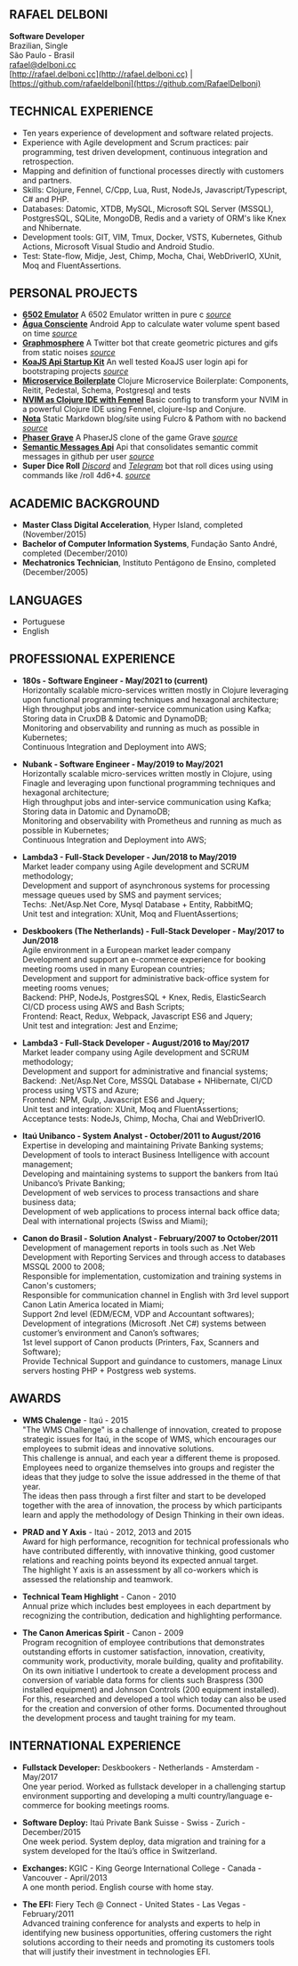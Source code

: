 **RAFAEL DELBONI**
--------------------------
**Software Developer**  
Brazilian, Single  
São Paulo - Brasil  
rafael@delboni.cc  
[http://rafael.delboni.cc](http://rafael.delboni.cc) | [https://github.com/rafaeldelboni](https://github.com/RafaelDelboni)

**TECHNICAL EXPERIENCE**
------------------------
* Ten years experience of development and software related projects.
* Experience with Agile development and Scrum practices: pair programming, test driven development, continuous integration and retrospection.
* Mapping and definition of functional processes directly with customers and partners.
* Skills: Clojure, Fennel, C/Cpp, Lua, Rust, NodeJs, Javascript/Typescript, C# and PHP.
* Databases: Datomic, XTDB, MySQL, Microsoft SQL Server (MSSQL), PostgresSQL, SQLite, MongoDB, Redis and a variety of ORM's like Knex and Nhibernate.
* Development tools: GIT, VIM, Tmux, Docker, VSTS, Kubernetes, Github Actions, Microsoft Visual Studio and Android Studio.
* Test: State-flow, Midje, Jest, Chimp, Mocha, Chai, WebDriverIO, XUnit, Moq and FluentAssertions.

**PERSONAL PROJECTS**
---------------------
* **[6502 Emulator](https://github.com/nopsteam/6502)** A 6502 Emulator written in pure c _[source](https://github.com/nopsteam/6502)_
* **[Água Consciente](https://play.google.com/store/apps/details?id=alphadelete.aguaconsciente)** Android App to calculate water volume spent based on time _[source](https://github.com/AlphaDelete/AguaConsciente)_
* **[Graphmosphere](https://twitter.com/graphmosphere)** A Twitter bot that create geometric pictures and gifs from static noises _[source](https://github.com/RafaelDelboni/Graphmosphere)_
* **[KoaJS Api Startup Kit](https://github.com/RafaelDelboni/koa-api-startup-kit)** An well tested KoaJS user login api for bootstraping projects _[source](https://github.com/RafaelDelboni/koa-api-startup-kit)_
* **[Microservice Boilerplate](https://github.com/parenthesin/microservice-boilerplate)** Clojure Microservice Boilerplate: Components, Reitit, Pedestal, Schema, Postgresql and tests
* **[NVIM as Clojure IDE with Fennel](https://github.com/rafaeldelboni/nvim-fennel-lsp-conjure-as-clojure-ide/)** Basic config to transform your NVIM in a powerful Clojure IDE using Fennel, clojure-lsp and Conjure.
* **[Nota](rafael.delboni.cc/nota/)** Static Markdown blog/site using Fulcro & Pathom with no backend _[source](https://github.com/rafaeldelboni/nota)_
* **[Phaser Grave](http://phaser-grave.herokuapp.com/)** A PhaserJS clone of the game Grave _[source](https://github.com/RafaelDelboni/phaser-grave)_
* **[Semantic Messages Api](http://gh-commits-category.herokuapp.com/)** Api that consolidates semantic commit messages in github per user _[source](https://github.com/rafaeldelboni/gh-commits-category)_
* **Super Dice Roll** _[Discord](https://discord.com/api/oauth2/authorize?client_id=861964097700757534&permissions=2148005952&scope=bot%20applications.commands)_ and _[Telegram](https://telegram.me/SuperDiceRoll_bot)_ bot that roll dices using using commands like /roll 4d6+4. _[source](https://github.com/rafaeldelboni/super-dice-roll-clj)_

**ACADEMIC BACKGROUND**
-----------------------
* **Master Class Digital Acceleration**, Hyper Island, completed (November/2015)
* **Bachelor of Computer Information Systems**, Fundação Santo André, completed (December/2010)
* **Mechatronics Technician**, Instituto Pentágono de Ensino, completed (December/2005)

**LANGUAGES**
-------------
* Portuguese
* English

**PROFESSIONAL EXPERIENCE**
---------------------------
* **180s - Software Engineer - May/2021 to (current)**  
  Horizontally scalable micro-services written mostly in Clojure leveraging upon functional programming techniques and hexagonal architecture;  
  High throughput jobs and inter-service communication using Kafka;  
  Storing data in CruxDB & Datomic and DynamoDB;  
  Monitoring and observability and running as much as possible in Kubernetes;  
  Continuous Integration and Deployment into AWS;

* **Nubank - Software Engineer - May/2019 to May/2021**  
  Horizontally scalable micro-services written mostly in Clojure, using Finagle and leveraging upon functional programming techniques and hexagonal architecture;  
  High throughput jobs and inter-service communication using Kafka;  
  Storing data in Datomic and DynamoDB;  
  Monitoring and observability with Prometheus and running as much as possible in Kubernetes;  
  Continuous Integration and Deployment into AWS;

* **Lambda3 - Full-Stack Developer - Jun/2018 to May/2019**  
  Market leader company using Agile development and SCRUM methodology;  
  Development and support of asynchronous systems for processing message queues used by SMS and payment services;  
  Techs: .Net/Asp.Net Core, Mysql Database + Entity, RabbitMQ;  
  Unit test and integration: XUnit, Moq and FluentAssertions;  

* **Deskbookers (The Netherlands) - Full-Stack Developer - May/2017 to Jun/2018**  
  Agile environment in a European market leader company  
  Development and support an e-commerce experience for booking meeting rooms used in many European countries;  
  Development and support for administrative back-office system for meeting rooms venues;  
  Backend: PHP, NodeJs, PostgresSQL + Knex, Redis, ElasticSearch CI/CD process using AWS and Bash Scripts;  
  Frontend: React, Redux, Webpack, Javascript ES6 and Jquery;  
  Unit test and integration: Jest and Enzime;  

* **Lambda3 - Full-Stack Developer - August/2016 to May/2017**  
  Market leader company using Agile development and SCRUM methodology;  
  Development and support for administrative and financial systems;  
  Backend: .Net/Asp.Net Core, MSSQL Database + NHibernate, CI/CD process using VSTS and Azure;  
  Frontend: NPM, Gulp, Javascript ES6 and Jquery;  
  Unit test and integration: XUnit, Moq and FluentAssertions;  
  Acceptance tests: NodeJs, Chimp, Mocha, Chai and WebDriverIO.  

* **Itaú Unibanco - System Analyst - October/2011 to August/2016**  
  Expertise in developing and maintaining Private Banking systems;  
  Development of tools to interact Business Intelligence with account management;  
  Developing and maintaining systems to support the bankers from Itaú Unibanco’s Private Banking;  
  Development of web services to process transactions and share business data;  
  Development of web applications to process internal back office data;  
  Deal with international projects (Swiss and Miami);  

* **Canon do Brasil - Solution Analyst - February/2007 to October/2011**  
  Development of management reports in tools such as .Net Web Development with Reporting Services and through access to databases MSSQL 2000 to 2008;  
  Responsible for implementation, customization and training systems in Canon's customers;  
  Responsible for communication channel in English with 3rd level support Canon Latin America located in Miami;  
  Support 2nd level (EDM/ECM, VDP and Accountant softwares);  
  Development of integrations (Microsoft .Net C#) systems between customer’s environment and Canon’s softwares;  
  1st level support of Canon products (Printers, Fax, Scanners and Software);  
  Provide Technical Support and guindance to customers, manage Linux servers hosting PHP + Postgress web systems.  

**AWARDS**
----------
* **WMS Chalenge** - Itaú - 2015  
  "The WMS Challenge" is a challenge of innovation, created to propose strategic issues for Itaú, in the scope of WMS, which encourages our employees to submit ideas and innovative solutions.  
  This challenge is annual, and each year a different theme is proposed. Employees need to organize themselves into groups and register the ideas that they judge to solve the issue addressed in the theme of that year.  
  The ideas then pass through a first filter and start to be developed together with the area of innovation, the process by which participants learn and apply the methodology of Design Thinking in their own ideas.

* **PRAD and Y Axis** - Itaú - 2012, 2013 and 2015  
  Award for high performance, recognition for technical professionals who have contributed differently, with innovative thinking, good customer relations and reaching points beyond its expected annual target.  
  The highlight Y axis is an assessment by all co-workers which is assessed the relationship and teamwork.

* **Technical Team Highlight** - Canon - 2010  
  Annual prize which includes best employees in each department by recognizing the contribution, dedication and highlighting performance.

* **The Canon Americas Spirit** - Canon - 2009  
  Program recognition of employee contributions that demonstrates outstanding efforts in customer satisfaction, innovation, creativity, community work, productivity, morale building, quality and profitability.  
  On its own initiative I undertook to create a development process and conversion of variable data forms for clients such Braspress (300 installed equipment) and Johnson Controls (200 equipment installed).  
  For this, researched and developed a tool which today can also be used for the creation and conversion of other forms. Documented throughout the development process and taught training for my team.

**INTERNATIONAL EXPERIENCE**
----------------------------
* **Fullstack Developer:** Deskbookers - Netherlands - Amsterdam - May/2017  
  One year period. Worked as fullstack developer in a challenging startup environment supporting and developing a multi country/language e-commerce for booking meetings rooms.

* **Software Deploy:** Itaú Private Bank Suisse - Swiss - Zurich - December/2015  
  One week period. System deploy, data migration and training for a system developed for the Itaú’s office in Switzerland.

* **Exchanges:** KGIC - King George International College - Canada - Vancouver - April/2013  
  A one month period. English course with home stay.

* **The EFI:** Fiery Tech @ Connect - United States - Las Vegas - February/2011  
  Advanced training conference for analysts and experts to help in identifying new business opportunities, offering customers the right solutions according to their needs and promoting its customers tools that will justify their investment in technologies EFI.

